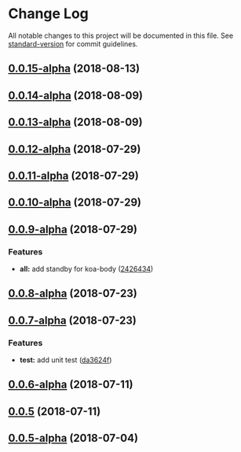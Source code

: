 # Change Log

All notable changes to this project will be documented in this file. See [standard-version](https://github.com/conventional-changelog/standard-version) for commit guidelines.

<a name="0.0.15-alpha"></a>
## [0.0.15-alpha](https://github.com/TencentCloud/scf-node-debug/compare/v0.0.14-alpha...v0.0.15-alpha) (2018-08-13)



<a name="0.0.14-alpha"></a>
## [0.0.14-alpha](https://github.com/TencentCloud/scf-node-debug/compare/v0.0.13-alpha...v0.0.14-alpha) (2018-08-09)



<a name="0.0.13-alpha"></a>
## [0.0.13-alpha](https://github.com/TencentCloud/scf-node-debug/compare/v0.0.12-alpha...v0.0.13-alpha) (2018-08-09)



<a name="0.0.12-alpha"></a>
## [0.0.12-alpha](https://github.com/TencentCloud/scf-node-debug/compare/v0.0.11-alpha...v0.0.12-alpha) (2018-07-29)



<a name="0.0.11-alpha"></a>
## [0.0.11-alpha](https://github.com/TencentCloud/scf-node-debug/compare/v0.0.10-alpha...v0.0.11-alpha) (2018-07-29)



<a name="0.0.10-alpha"></a>
## [0.0.10-alpha](https://github.com/TencentCloud/scf-node-debug/compare/v0.0.9-alpha...v0.0.10-alpha) (2018-07-29)



<a name="0.0.9-alpha"></a>
## [0.0.9-alpha](https://github.com/TencentCloud/scf-node-debug/compare/v0.0.8-alpha...v0.0.9-alpha) (2018-07-29)


### Features

* **all:** add standby for koa-body ([2426434](https://github.com/TencentCloud/scf-node-debug/commit/2426434))



<a name="0.0.8-alpha"></a>
## [0.0.8-alpha](https://github.com/TencentCloud/scf-node-debug/compare/v0.0.7-alpha...v0.0.8-alpha) (2018-07-23)



<a name="0.0.7-alpha"></a>
## [0.0.7-alpha](https://github.com/TencentCloud/scf-node-debug/compare/v0.0.6-alpha...v0.0.7-alpha) (2018-07-23)


### Features

* **test:** add unit test ([da3624f](https://github.com/TencentCloud/scf-node-debug/commit/da3624f))



<a name="0.0.6-alpha"></a>
## [0.0.6-alpha](https://github.com/TencentCloud/scf-node-debug/compare/v0.0.5...v0.0.6-alpha) (2018-07-11)



<a name="0.0.5"></a>
## [0.0.5](https://github.com/TencentCloud/scf-node-debug/compare/v0.0.5-alpha...v0.0.5) (2018-07-11)



<a name="0.0.5-alpha"></a>
## [0.0.5-alpha](https://github.com/TencentCloud/scf-node-debug/compare/v0.0.4-alpha...v0.0.5-alpha) (2018-07-04)
